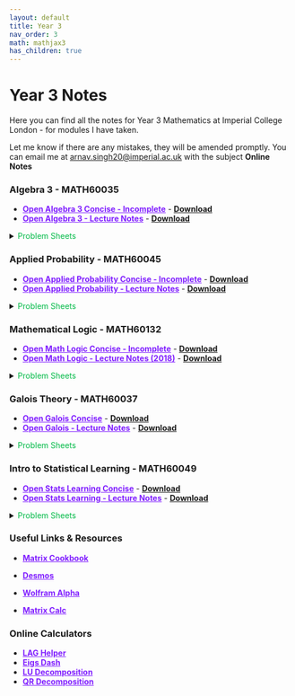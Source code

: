 ```yaml
---
layout: default
title: Year 3
nav_order: 3
math: mathjax3
has_children: true
---
```


# Year 3 Notes

Here you can find all the notes for Year 3 Mathematics at Imperial College London - for modules I have taken.

Let me know if there are any mistakes, they will be amended promptly. You can email me at <arnav.singh20@imperial.ac.uk> with the subject **Online Notes**

### Algebra 3 - MATH60035

- <a href="/notes/pdfs/year3/LecNotes/ALG3-Concise.pdf" target="_blank" style="color:#801fff;">**Open Algebra 3 Concise - Incomplete**</a> - <a href="/notes/pdfs/year3/LecNotes/ALG3-Concise.pdf" download>**Download**</a>
- <a href="/notes/pdfs/year3/LecNotes/ALG3-LecNotes.pdf" target="_blank" style="color:#801fff;">**Open Algebra 3 - Lecture Notes**</a> - <a href="/notes/pdfs/year3/LecNotes/ALG3-LecNotes.pdf" download>**Download**</a>

<details closed markdown="block">
  <summary>
    <span style="color: #00ba47;">Problem Sheets </span>
  </summary>
  
  - <a href="/notes/pdfs/year3/probSheets/alg3/ALG3-PS1.pdf" target="_blank" style="color:#00ba47;">**Problem Sheet 1**</a> - <a href="/notes/pdfs/year3/probSheets/alg3/ALG3-PS1-Sol.pdf"  target="_blank">**Solutions**</a>
  
  - <a href="/notes/pdfs/year3/probSheets/alg3/ALG3-PS2.pdf" target="_blank" style="color:#00ba47;">**Problem Sheet 2**</a> - <a href="/notes/pdfs/year3/probSheets/alg3/ALG3-PS2-Sol.pdf"  target="_blank">**Solutions**</a>

  - <a href="/notes/pdfs/year3/probSheets/alg3/ALG3-PS3.pdf" target="_blank" style="color:#00ba47;">**Problem Sheet 3**</a> - <a href="/notes/pdfs/year3/probSheets/alg3/ALG3-PS3-Sol.pdf"  target="_blank">**Solutions**</a>
  
  - <a href="/notes/pdfs/year3/probSheets/alg3/ALG3-PS4.pdf" target="_blank" style="color:#00ba47;">**Problem Sheet 4**</a> - <a href="/notes/pdfs/year3/probSheets/alg3/ALG3-PS4-Sol.pdf"  target="_blank">**Solutions**</a>

  
  
  
</details>

### Applied Probability - MATH60045

- <a href="/notes/pdfs/year3/LecNotes/AP-Concise.pdf" target="_blank" style="color:#801fff;">**Open Applied Probability Concise - Incomplete**</a> - <a href="/notes/pdfs/year3/LecNotes/AP-Concise.pdf" download>**Download**</a>
- <a href="/notes/pdfs/year3/LecNotes/AP-LecNotes.pdf" target="_blank" style="color:#801fff;">**Open Applied Probability - Lecture Notes**</a> - <a href="/notes/pdfs/year3/LecNotes/AP-LecNotes.pdf" download>**Download**</a>

<details closed markdown="block">
  <summary>
    <span style="color: #00ba47;">Problem Sheets </span>
  </summary>
  
  - <a href="/notes/pdfs/year3/probSheets/ap/AP-PS.pdf" target="_blank" style="color:#00ba47;">**All 5 Problem Sheets**</a>

  - <a href="/notes/pdfs/year3/probSheets/ap/AP-PS1-Sol.pdf"  target="_blank">**PS1 - Solutions**</a>

  - <a href="/notes/pdfs/year3/probSheets/ap/AP-PS2-Sol.pdf"  target="_blank">**PS2 - Solutions**</a>

  - <a href="/notes/pdfs/year3/probSheets/ap/AP-PS3-Sol.pdf"  target="_blank">**PS3 - Solutions**</a>

  - <a href="/notes/pdfs/year3/probSheets/ap/AP-PS4-Sol.pdf"  target="_blank">**PS4 - Solutions**</a>

  - <a href="/notes/pdfs/year3/probSheets/ap/AP-PS5-Sol.pdf"  target="_blank">**PS5 - Solutions**</a>
  
</details>

### Mathematical Logic - MATH60132

- <a href="/notes/pdfs/year3/LecNotes/ML-Concise.pdf" target="_blank" style="color:#801fff;">**Open Math Logic Concise - Incomplete**</a> - <a href="/notes/pdfs/year3/LecNotes/ML-Concise.pdf" download>**Download**</a>
- <a href="/notes/pdfs/year3/LecNotes/ML-LecNotes.pdf" target="_blank" style="color:#801fff;">**Open Math Logic - Lecture Notes (2018)**</a> - <a href="/notes/pdfs/year3/LecNotes/ML-LecNotes.pdf" download>**Download**</a>

<details closed markdown="block">
  <summary>
    <span style="color: #00ba47;">Problem Sheets </span>
  </summary>
  
  - <a href="/notes/pdfs/year3/probSheets/ml/ML-PS1.pdf" target="_blank" style="color:#00ba47;">**Problem Sheet 1**</a> - <a href="/notes/pdfs/year3/probSheets/ml/ML-PS1-Sol.pdf" target="_blank">**Solutions**</a>

  - <a href="/notes/pdfs/year3/probSheets/ml/ML-PS2.pdf" target="_blank" style="color:#00ba47;">**Problem Sheet 2**</a> - <a href="/notes/pdfs/year3/probSheets/ml/ML-PS2-Sol.pdf" target="_blank">**Solutions**</a>

  - <a href="/notes/pdfs/year3/probSheets/ml/ML-PS3.pdf" target="_blank" style="color:#00ba47;">**Problem Sheet 3**</a> - <a href="/notes/pdfs/year3/probSheets/ml/ML-PS3-Sol.pdf" target="_blank">**Solutions**</a>

  - <a href="/notes/pdfs/year3/probSheets/ml/ML-PS4.pdf" target="_blank" style="color:#00ba47;">**Problem Sheet 4**</a> - <a href="/notes/pdfs/year3/probSheets/ml/ML-PS4-Sol.pdf" target="_blank">**Solutions**</a>

  - <a href="/notes/pdfs/year3/probSheets/ml/ML-PS5.pdf" target="_blank" style="color:#00ba47;">**Problem Sheet 5**</a> - <a href="/notes/pdfs/year3/probSheets/ml/ML-PS5-Sol.pdf" target="_blank">**Solutions**</a>

  - <a href="/notes/pdfs/year3/probSheets/ml/ML-PS6.pdf" target="_blank" style="color:#00ba47;">**Problem Sheet 6**</a> - <a href="/notes/pdfs/year3/probSheets/ml/ML-PS6-Sol.pdf" target="_blank">**Solutions**</a>

  - <a href="/notes/pdfs/year3/probSheets/ml/ML-PS7.pdf" target="_blank" style="color:#00ba47;">**Problem Sheet 7**</a> - <a href="/notes/pdfs/year3/probSheets/ml/ML-PS7-Sol.pdf" target="_blank">**Solutions**</a>
  
</details>

### Galois Theory - MATH60037

- <a href="/notes/pdfs/year3/LecNotes/G-Concise.pdf" target="_blank" style="color:#801fff;">**Open Galois Concise**</a> - <a href="/notes/pdfs/year3/LecNotes/G-Concise.pdf" download>**Download**</a>
- <a href="/notes/pdfs/year3/LecNotes/G-LecNotes.pdf" target="_blank" style="color:#801fff;">**Open Galois - Lecture Notes**</a> - <a href="/notes/pdfs/year3/LecNotes/G-LecNotes.pdf" download>**Download**</a>

<details closed markdown="block">
  <summary>
    <span style="color: #00ba47;">Problem Sheets </span>
  </summary>
  
  - <a href="/notes/pdfs/year3/probSheets/g/G-PS1.pdf" target="_blank" style="color:#00ba47;">**Problem Sheet 1**</a> - <a href="/notes/pdfs/year3/probSheets/g/G-PS1-Sol.pdf" target="_blank">**Solutions**</a>

  - <a href="/notes/pdfs/year3/probSheets/g/G-PS2.pdf" target="_blank" style="color:#00ba47;">**Problem Sheet 2**</a> - <a href="/notes/pdfs/year3/probSheets/g/G-PS2-Sol.pdf" target="_blank">**Solutions**</a>

  - <a href="/notes/pdfs/year3/probSheets/g/G-PS3.pdf" target="_blank" style="color:#00ba47;">**Problem Sheet 3**</a> - <a href="/notes/pdfs/year3/probSheets/g/G-PS3-Sol.pdf" target="_blank">**Solutions**</a>

  - <a href="/notes/pdfs/year3/probSheets/g/G-PS4.pdf" target="_blank" style="color:#00ba47;">**Problem Sheet 4**</a> - <a href="/notes/pdfs/year3/probSheets/g/G-PS4-Sol.pdf" target="_blank">**Solutions**</a>

  - <a href="/notes/pdfs/year3/probSheets/g/G-PS5.pdf" target="_blank" style="color:#00ba47;">**Problem Sheet 5**</a> - <a href="/notes/pdfs/year3/probSheets/g/G-PS5-Sol.pdf" target="_blank">**Solutions**</a>

  - <a href="/notes/pdfs/year3/probSheets/g/G-PS6.pdf" target="_blank" style="color:#00ba47;">**Problem Sheet 6**</a> - <a href="/notes/pdfs/year3/probSheets/g/G-PS6-Sol.pdf" target="_blank">**Solutions**</a>

  - <a href="/notes/pdfs/year3/probSheets/g/G-PS7.pdf" target="_blank" style="color:#00ba47;">**Problem Sheet 7**</a> - <a href="/notes/pdfs/year3/probSheets/g/G-PS7-Sol.pdf" target="_blank">**Solutions**</a>

  - <a href="/notes/pdfs/year3/probSheets/g/G-PS8.pdf" target="_blank" style="color:#00ba47;">**Problem Sheet 8**</a> - <a href="/notes/pdfs/year3/probSheets/g/G-PS8-Sol.pdf" target="_blank">**Solutions**</a>

  - <a href="/notes/pdfs/year3/probSheets/g/G-PS9.pdf" target="_blank" style="color:#00ba47;">**Problem Sheet 9**</a> - <a href="/notes/pdfs/year3/probSheets/g/G-PS9-Sol.pdf" target="_blank">**Solutions**</a>

  - <a href="/notes/pdfs/year3/probSheets/g/G-PS10.pdf" target="_blank" style="color:#00ba47;">**Problem Sheet 10**</a> - <a href="/notes/pdfs/year3/probSheets/g/G-PS10-Sol.pdf" target="_blank">**Solutions**</a>
  
</details>

### Intro to Statistical Learning - MATH60049

- <a href="/notes/pdfs/year3/LecNotes/SL-Concise.pdf" target="_blank" style="color:#801fff;">**Open Stats Learning Concise**</a> - <a href="/notes/pdfs/year3/LecNotes/SL-Concise.pdf" download>**Download**</a>
- <a href="/notes/pdfs/year3/LecNotes/SL-LecNotes.pdf" target="_blank" style="color:#801fff;">**Open Stats Learning - Lecture Notes**</a> - <a href="/notes/pdfs/year3/LecNotes/SL-LecNotes.pdf" download>**Download**</a>

<details closed markdown="block">
  <summary>
    <span style="color: #00ba47;">Problem Sheets </span>
  </summary>
  
  - <a href="/notes/pdfs/year3/probSheets/sl/SL-PS1.pdf" target="_blank" style="color:#00ba47;">**Problem Sheet 1**</a> - <a href="/notes/pdfs/year3/probSheets/sl/SL-PS1-Sol.pdf" target="_blank">**Solutions**</a>

  - <a href="/notes/pdfs/year3/probSheets/sl/SL-PS2.pdf" target="_blank" style="color:#00ba47;">**Problem Sheet 2**</a> - <a href="/notes/pdfs/year3/probSheets/sl/SL-PS2-Sol.pdf" target="_blank">**Solutions**</a>

  - <a href="/notes/pdfs/year3/probSheets/sl/SL-PS3.pdf" target="_blank" style="color:#00ba47;">**Problem Sheet 3**</a> - <a href="/notes/pdfs/year3/probSheets/sl/SL-PS3-Sol.pdf" target="_blank">**Solutions**</a>

  - <a href="/notes/pdfs/year3/probSheets/sl/SL-PS4.pdf" target="_blank" style="color:#00ba47;">**Problem Sheet 4**</a> - <a href="/notes/pdfs/year3/probSheets/sl/SL-PS4-Sol.pdf" target="_blank">**Solutions**</a>

  - <a href="/notes/pdfs/year3/probSheets/sl/SL-PS5.pdf" target="_blank" style="color:#00ba47;">**Problem Sheet 5**</a> - <a href="/notes/pdfs/year3/probSheets/sl/SL-PS5-Sol.pdf" target="_blank">**Solutions**</a>

</details>

### Useful Links & Resources

- <a href="https://www.math.uwaterloo.ca/~hwolkowi/matrixcookbook.pdf" target="_blank" style="color:#801fff;">**Matrix Cookbook**</a>

- <a href="https://www.desmos.com" target="_blank" style="color:#801fff;">**Desmos**</a>

- <a href="https://www.wolframalpha.com" target="_blank" style="color:#801fff;">**Wolfram Alpha**</a>

- <a href="https://matrixcalc.org/en/" target="_blank" style="color:#801fff;">**Matrix Calc**</a>


### Online Calculators

- <a href="https://github.com/isaacjeffersonlee/lag-helper" target="_blank" style="color:#801fff;">**LAG Helper**</a>
- <a href="https://eigs.herokuapp.com" target="_blank" style="color:#801fff;">**Eigs Dash**</a>
- <a href="https://www.emathhelp.net/en/calculators/linear-algebra/lu-decomposition-calculator/" target="_blank" style="color:#801fff;">**LU Decomposition**</a>
- <a href="https://www.emathhelp.net/en/calculators/linear-algebra/qr-factorization-calculator/" target="_blank" style="color:#801fff;">**QR Decomposition**</a>
